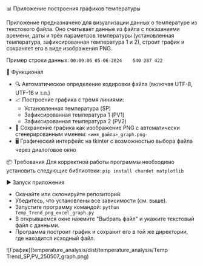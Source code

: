 📊 Приложение построения графиков температуры

Приложение предназначено для визуализации данных о температуре из текстового файла. Оно считывает данные из файла с показаниями времени, даты и трёх параметров температуры (установленная температура, зафиксированная температура 1 и 2), строит график и сохраняет его в виде изображения PNG.

Пример строки данных:
`00:09:06 05-06-2024	540	287	422`

🧰 Функционал
- 🔍 Автоматическое определение кодировки файла (включая UTF-8, UTF-16 и т.п.)
- 📈 Построение графика с тремя линиями:
  - Установленная температура (SP)
  - Зафиксированная температура 1 (PV1)
  - Зафиксированная температура 2 (PV2)
- 💾 Сохранение графика как изображение PNG с автоматически сгенерированным именем: `<имя_файла>_graph.png- `
- 🖥️ Графический интерфейс на tkinter с возможностью выбора файла через диалоговое окно

📦 Требования
Для корректной работы программы необходимо установить следующие библиотеки:
`pip install chardet matplotlib`

▶️ Запуск приложения
- Скачайте или склонируйте репозиторий.
- Убедитесь, что установлены все зависимости (см. выше).
- Запустите программу командой:
`python Temp_Trend_png_excel_graph.py`
- В открывшемся окне нажмите "Выбрать файл" и укажите текстовый файл с данными.
- Программа построит график и сохранит его в той же директории, где находится исходный файл.

![График](temperature_analysis/dist/temperature_analysis/Temp Trend_SP,PV_250507_graph.png)
